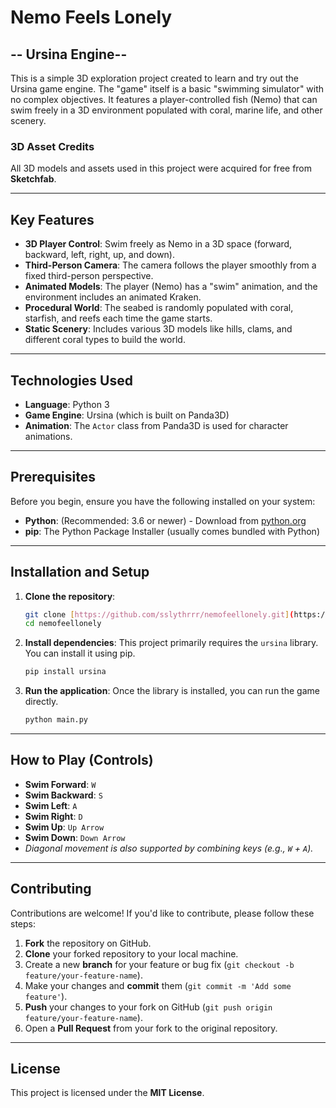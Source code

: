 # Nemo Feels Lonely
## -- Ursina Engine--

This is a simple 3D exploration project created to learn and try out the Ursina game engine.
The "game" itself is a basic "swimming simulator" with no complex objectives. It features a player-controlled fish (Nemo) that can swim freely in a 3D environment populated with coral, marine life, and other scenery.

### 3D Asset Credits
All 3D models and assets used in this project were acquired for free from **Sketchfab**.

---

## Key Features

* **3D Player Control**: Swim freely as Nemo in a 3D space (forward, backward, left, right, up, and down).
* **Third-Person Camera**: The camera follows the player smoothly from a fixed third-person perspective.
* **Animated Models**: The player (Nemo) has a "swim" animation, and the environment includes an animated Kraken.
* **Procedural World**: The seabed is randomly populated with coral, starfish, and reefs each time the game starts.
* **Static Scenery**: Includes various 3D models like hills, clams, and different coral types to build the world.

---

## Technologies Used

* **Language**: Python 3
* **Game Engine**: Ursina (which is built on Panda3D)
* **Animation**: The `Actor` class from Panda3D is used for character animations.

---

## Prerequisites

Before you begin, ensure you have the following installed on your system:

* **Python**: (Recommended: 3.6 or newer) - Download from [python.org](https://www.python.org/)
* **pip**: The Python Package Installer (usually comes bundled with Python)

---

## Installation and Setup

1.  **Clone the repository**:
    ```bash
    git clone [https://github.com/sslythrrr/nemofeellonely.git](https://github.com/sslythrrr/nemofeellonely.git)
    cd nemofeellonely
    ```

2.  **Install dependencies**:
    This project primarily requires the `ursina` library. You can install it using pip.
    ```bash
    pip install ursina
    ```

3.  **Run the application**:
    Once the library is installed, you can run the game directly.
    ```bash
    python main.py
    ```

---

## How to Play (Controls)

* **Swim Forward**: `W`
* **Swim Backward**: `S`
* **Swim Left**: `A`
* **Swim Right**: `D`
* **Swim Up**: `Up Arrow`
* **Swim Down**: `Down Arrow`
* *Diagonal movement is also supported by combining keys (e.g., `W` + `A`).*

---

## Contributing

Contributions are welcome! If you'd like to contribute, please follow these steps:

1.  **Fork** the repository on GitHub.
2.  **Clone** your forked repository to your local machine.
3.  Create a new **branch** for your feature or bug fix (`git checkout -b feature/your-feature-name`).
4.  Make your changes and **commit** them (`git commit -m 'Add some feature'`).
5.  **Push** your changes to your fork on GitHub (`git push origin feature/your-feature-name`).
6.  Open a **Pull Request** from your fork to the original repository.

---

## License

This project is licensed under the **MIT License**.
